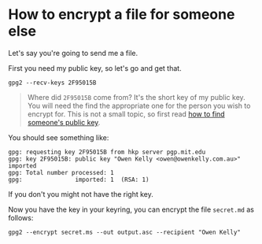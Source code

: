# How to encrypt a file for someone else

Let's say you're going to send me a file.

First you need my public key, so let's go and get that.

    gpg2 --recv-keys 2F95015B
    
> Where did `2F95015B` come from? It's the short key of my public key. You will need the find the appropriate one for the person you wish to encrypt for. This is not a small topic, so first read [how to find someone's public key](usuage/how_to_find_someones_public_key.md).

You should see something like:

    gpg: requesting key 2F95015B from hkp server pgp.mit.edu
    gpg: key 2F95015B: public key "Owen Kelly <owen@owenkelly.com.au>" imported
    gpg: Total number processed: 1
    gpg:               imported: 1  (RSA: 1)

If you don't you might not have the right key.

Now you have the key in your keyring, you can encrypt the file `secret.md` as follows:

    gpg2 --encrypt secret.ms --out output.asc --recipient "Owen Kelly"
